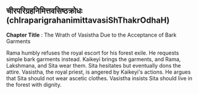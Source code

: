 ## चीरपरिग्रहनिमित्तवसिष्ठक्रोधः (chIraparigrahanimittavasiShThakrOdhaH)
**Chapter Title** : The Wrath of Vasistha Due to the Acceptance of Bark Garments

Rama humbly refuses the royal escort for his forest exile. He requests simple bark garments instead. Kaikeyi brings the garments, and Rama, Lakshmana, and Sita wear them. Sita hesitates but eventually dons the attire. Vasistha, the royal priest, is angered by Kaikeyi's actions. He argues that Sita should not wear ascetic clothes. Vasistha insists Sita should live in the forest with dignity.
